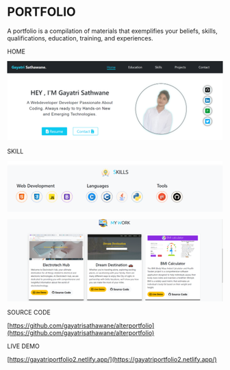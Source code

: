 # PORTFOLIO

  A portfolio is a compilation of materials that exemplifies your beliefs, skills, qualifications, education, training, and experiences.


HOME

![Home](./images/img/screenshot1.png)

SKILL

![Skill](./images/img/skillsc.png)

![Project](./images/img/project.png)

SOURCE CODE

[https://github.com/gayatrisathawane/alterportfolio](https://github.com/gayatrisathawane/alterportfolio)

LIVE DEMO

[https://gayatriportfolio2.netlify.app/](https://gayatriportfolio2.netlify.app/)